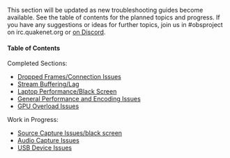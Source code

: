 This section will be updated as new troubleshooting guides become available. See the table of contents for the planned topics and progress. If you have any suggestions or ideas for further topics, join us in #obsproject on irc.quakenet.org or [on Discord](http://discord.gg/obsproject).

#### Table of Contents

Completed Sections:
* [Dropped Frames/Connection Issues](Dropped-Frames-And-General-Connection-Issues)
* [Stream Buffering/Lag](Stream-Buffering-Issues)
* [Laptop Performance/Black Screen](Laptop-Performance-Issues)
* [General Performance and Encoding Issues](General-Performance-And-Encoding-Issues)
* [GPU Overload Issues](GPU-overload-issues)

Work in Progress:
* [Source Capture Issues/black screen](#source-capture-issues)
* [Audio Capture Issues](#audio-capture-issues)
* [USB Device Issues](#usb-device-issues)
